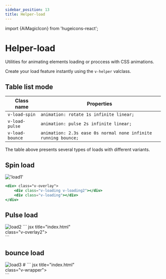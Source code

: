 ```yaml
---
sidebar_position: 13
title: Helper-load
---
```


import {AiMagicIcon} from 'hugeicons-react';

# Helper-load <AiMagicIcon className='icon' />

Utilities for animating elements loading or proccess with CSS animations.

Create your load feature instantly using the `v-helper` valclass.

## Table list mode

| Class name  | Properties |
|---------------------|-------------------|
| `v-load-spin`      | `animation: rotate 1s infinite linear;` | 
| `v-load-pulse`     | `animation: pulse 2s infinite linear;` | 
| `v-load-bounce`     | `animation: 2.3s ease 0s normal none infinite running bounce;` | 

The table above presents several types of loads with different variants.

## Spin load
!['load1'](/img/load1.png)
``` jsx title="index.html"
<div> class="v-overlay">
    <div class="v-loading v-loading2"></div>
    <div class="v-loading"></div>
</div>
```

## Pulse load
<img src='/img/load2.png' alt='load2' />
``` jsx title="index.html"
<div> class="v-overlay2">
    <div class="v-loading v-load1"></div>
    <div class="v-loading v-load2"></div>
    <div class="v-loading v-load3"></div>
</div>
```

## bounce load
<img src='/img/load3.png' alt='load3' />
#
``` jsx title="index.html"
<div> class="v-wrapper">
    <div class="v-bouncing-arrow v-bc1"></div>
</div>
```